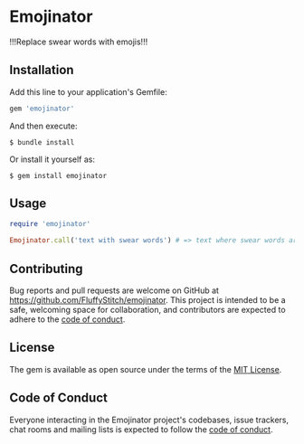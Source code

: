 # Emojinator

!!!Replace swear words with emojis!!!

## Installation

Add this line to your application's Gemfile:

```ruby
gem 'emojinator'
```

And then execute:

    $ bundle install

Or install it yourself as:

    $ gem install emojinator

## Usage

```ruby
require 'emojinator'

Emojinator.call('text with swear words') # => text where swear words are replaces by emojis
```

## Contributing

Bug reports and pull requests are welcome on GitHub at https://github.com/FluffyStitch/emojinator. This project is intended to be a safe, welcoming space for collaboration, and contributors are expected to adhere to the [code of conduct](https://github.com/FluffyStitch/emojinator/blob/master/CODE_OF_CONDUCT.md).


## License

The gem is available as open source under the terms of the [MIT License](https://opensource.org/licenses/MIT).

## Code of Conduct

Everyone interacting in the Emojinator project's codebases, issue trackers, chat rooms and mailing lists is expected to follow the [code of conduct](https://github.com/FluffyStitch/emojinator/blob/master/CODE_OF_CONDUCT.md).
